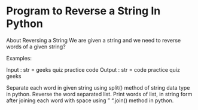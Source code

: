 # Program to Reverse a String In Python
 About Reversing a String
We are given a string and we need to reverse words of a given string?

Examples:

Input : str = geeks quiz practice code
Output : str = code practice quiz geeks

Separate each word in given string using split() method of string data type in python.
Reverse the word separated list.
Print words of list, in string form after joining each word with space using ” “.join() method in python.
